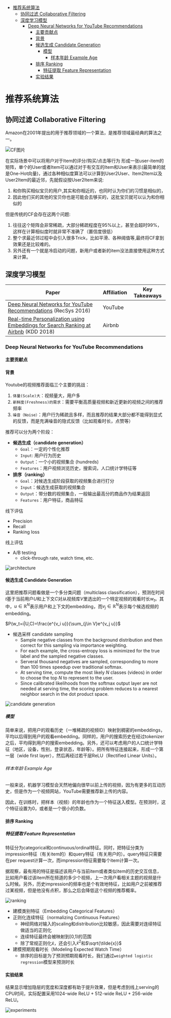 - [推荐系统算法](#推荐系统算法)
  - [协同过滤 Collaborative Filtering](#协同过滤-collaborative-filtering)
  - [深度学习模型](#深度学习模型)
    - [Deep Neural Networks for YouTube Recommendations](#deep-neural-networks-for-youtube-recommendations)
      - [主要贡献点](#主要贡献点)
      - [背景](#背景)
      - [候选生成 Candidate Generation](#候选生成-candidate-generation)
        - [模型](#模型)
          - [样本年龄 Example Age](#样本年龄-example-age)
      - [排序 Ranking](#排序-ranking)
        - [特征提取 Feature Representation](#特征提取-feature-representation)
      - [实验结果](#实验结果)


# 推荐系统算法

## 协同过滤 Collaborative Filtering

Amazon在2001年提出的用于推荐领域的一个算法，是推荐领域最经典的算法之一。

![CF图片](http://kubicode.me/img/Collaborative-Filtering-Meet-to-Deep-Learning/cf.png)

在实际场景中可以将用户对于Item的评分/购买/点击等行为 形成一张user-item的矩阵，单个的User或者Item可以通过对于有交互的Item和User来表示(最简单的就是One-Hot向量)，通过各种相似度算法可以计算到User2User、Item2Item以及User2Item的最近邻，先就假设按User2Item来说:

1. 和你购买相似宝贝的用户,其实和你相近的，也同时认为你们的习惯是相似的，
2. 因此他们买的其他的宝贝你也是可能会去够买的，这批宝贝就可以认为和你相似的

但是传统的CF会存在这两个问题:

1. 往往这个矩阵会非常稀疏，大部分稀疏程度在95%以上，甚至会超时99%，这样在计算相似度时就非常不准确了（置信度很低）
2. 整个求最近邻过程中会引入很多Trick，比如平滑、各种阈值等,最终将CF拿到效果还是比较难的。
3. 另外还有一个就是冷启动的问题，新用户或者新的item没法直接使用这种方式来计算。


## 深度学习模型

| Paper | Affiliation | Key Takeaways |
| ---- | ---- | ---- |
| [Deep Neural Networks for YouTube Recommendations](https://static.googleusercontent.com/media/research.google.com/en//pubs/archive/45530.pdf) (RecSys 2016) | YouTube | |
| [Real-time Personalization using Embeddings for Search Ranking at Airbnb](https://dl.acm.org/doi/pdf/10.1145/3219819.3219885) (KDD 2018) | Airbnb | |

### Deep Neural Networks for YouTube Recommendations


#### 主要贡献点


#### 背景

Youtube的视频推荐面临三个主要的挑战：
1. `体量(Scale)大`：视频量大，用户多
2. `新鲜度(Freshness)的需求`：需要平衡高质量视频和新近更新的视频之间的推荐频率
3. `噪音（Noise）`：用户行为稀疏且多样，而且推荐的结果大部分都不能得到显式的反馈，而是充满噪音的隐式反馈（比如观看时长，点赞等）

推荐可以分为两个阶段：
- **候选生成（candidate generation）**
  - `Goal`：一定的个性化推荐
  - `Input`: 用户行为历史
  - `Output`：一个小的视频集合 (hundreds)
  - `Features`：用户视频浏览历史，搜索词，人口统计学特征等
- **排序（ranking）**
  - `Goal`：对候选生成阶段获取的视频集合进行打分
  - `Input`：候选生成获取的视频集合
  - `Output`：带分数的视频集合，一般输出最高分的商品作为结果返回
  - `Features`：用户特征，商品特征

线下评估

- Precision
- Recall
- Ranking loss

线上评估

- A/B testing
  - click-through rate, watch time, etc.

![architecture](../image/dnn_youtube_architecture.png)

#### 候选生成 Candidate Generation

这里把推荐问题看做是一个多分类问题（multiclass classification），预测在时间$t$基于当前用户$U$和上下文$C$对从视频库$V$里选出的一个特定视频的观看时长$w_t$。其中，$u\in \mathbb{R}^N$表示用户和上下文的embedding，而$v_j\in \mathbb{R}^N$表示每个候选视频的embedding。

$P(w_t=i|U,C)=\frac{e^{v_i u}}{\sum_{j\in V}e^{v_j u}}$

- 候选采样 candidate sampling
  - Sample negative classes from the background distribution and then correct for this sampling via importance weighting.
  - For each example, the cross-entropy loss is minimized for the true label and the sampled negative classes.
  - Serveral thousand negatives are sampled, corresponding to more than 100 times speedup over traditional softmax.
  - At serving time, compute the most likely $N$ classes (videos) in order to choose the top $N$ to represent to the user. 
  - Since calibrated likelihoods from the softmax output layer are not needed at serving time, the scoring problem reduces to a nearest neighbor search in the dot product space.

![candidate generation](../image/youtube_candidate_generation.png)

##### 模型

简单来说，把用户的观看历史（一堆稀疏的视频ID）映射到稠密的embeddings，平均以后得到用户的观看embedding。同样的，用户的搜索历史在经过tokenizer之后，平均得到用户的搜索embedding。另外，还可以考虑用户的人口统计学特征（地区，设备，性别，登录状态，年龄等）。把所有特征连接起来，形成一个第一层（wide first layer），然后再经过若干层ReLU（Rectified Linear Units）。

###### 样本年龄 Example Age

一般来说，机器学习模型会天然地偏向很早以前上传的视频，因为有更多的互动历史，但是作为一个视频网站，YouTube需要推荐新上传的内容。

因此，在训练时，把样本（视频）的年龄也作为一个特征送入模型。在预测时，这个特征设置为0，或者是一个很小的负数。

#### 排序 Ranking

##### 特征提取 Feature Representation

特征分为categorical和continuous/ordinal特征。同时，把特征分类为impression特征（有关item的）和query特征（有关用户的）。query特征只需要在per request计算一次，而impression特征需要每个item计算一次。

据观察，最有用的特征是描述该用户与当前item或者类似item的历史交互信息，比如用户看过该item所在频道的多少个视频，上一次用户看相关主题的视频是什么时候。另外，历史impression的频率也是个有效地特征，比如用户之前被推荐过某视频，但是他没有点积，那么之后会降低这个视频的推荐概率。

![ranking](../image/youtube_ranking.png)

- 建模类别特征（Embedding Categorical Features）
- 正则化连续特征（normalizing Continuous Features）
  - 神经网络对输入的scaling和distribution比较敏感，因此需要对连续特征做适当的正则化
  - 连续特征最终会被映射到[0,1)的范围
  - 除了常规正则化$\tilde{x}$，还会引入$\tilde{x}^2$和$\sqrt{\tilde{x}}$
- 建模预期观看时长（Modeling Expected Watch Time）
  - 排序的目标是为了预测预期观看时长，我们通过`weighted logistic regression`模型来预测时长

#### 实验结果

结果显示增加隐层的宽度和深度都有助于提升效果，但是考虑到线上serving的CPU时间，实际配置采用1024-wide ReLU + 512-wide ReLU + 256-wide ReLU。

![experiments](../image/youtube_experiments.png)
